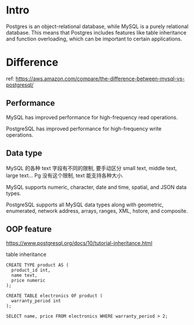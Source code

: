 
# Intro
Postgres is an object-relational database, while MySQL is a purely relational database. This means that Postgres includes features like table inheritance and function overloading, which can be important to certain applications.

# Difference
ref: https://aws.amazon.com/compare/the-difference-between-mysql-vs-postgresql/

## Performance
MySQL has improved performance for high-frequency read operations.

PostgreSQL has improved performance for high-frequency write operations.

## Data type
MySQL 的各种 text 字段有不同的限制, 要手动区分 small text, middle text, large text... Pg 没有这个限制, text 能支持各种大小.

MySQL supports numeric, character, date and time, spatial, and JSON data types.

PostgreSQL supports all MySQL data types along with geometric, enumerated, network address, arrays, ranges, XML, hstore, and composite.

## OOP feature
https://www.postgresql.org/docs/10/tutorial-inheritance.html

table inheritance
```
CREATE TYPE product AS (
  product_id int,
  name text,
  price numeric
);

CREATE TABLE electronics OF product (
  warranty_period int
);

SELECT name, price FROM electronics WHERE warranty_period > 2;
```
